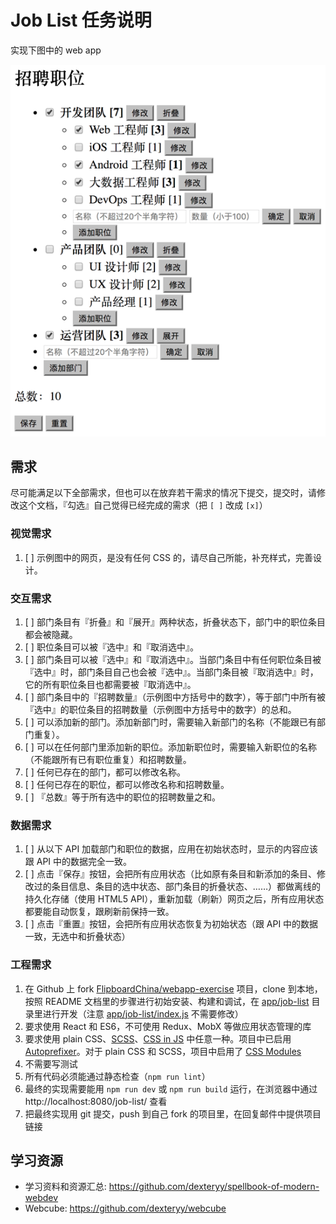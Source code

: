 
#  Job List 任务说明

实现下图中的 web app

![](job-list.png)

## 需求

尽可能满足以下全部需求，但也可以在放弃若干需求的情况下提交，提交时，请修改这个文档，『勾选』自己觉得已经完成的需求（把 `[ ]` 改成 `[x]`）

### 视觉需求

1. [ ] 示例图中的网页，是没有任何 CSS 的，请尽自己所能，补充样式，完善设计。

### 交互需求

1. [ ] 部门条目有『折叠』和『展开』两种状态，折叠状态下，部门中的职位条目都会被隐藏。
2. [ ] 职位条目可以被『选中』和『取消选中』。
3. [ ] 部门条目可以被『选中』和『取消选中』。当部门条目中有任何职位条目被『选中』时，部门条目自己也会被『选中』。当部门条目被『取消选中』时，它的所有职位条目也都需要被『取消选中』。
4. [ ] 部门条目中的『招聘数量』（示例图中方括号中的数字），等于部门中所有被『选中』的职位条目的招聘数量（示例图中方括号中的数字）的总和。
5. [ ] 可以添加新的部门。添加新部门时，需要输入新部门的名称（不能跟已有部门重复）。
6. [ ] 可以在任何部门里添加新的职位。添加新职位时，需要输入新职位的名称（不能跟所有已有职位重复）和招聘数量。
7. [ ] 任何已存在的部门，都可以修改名称。
8. [ ] 任何已存在的职位，都可以修改名称和招聘数量。
9. [ ] 『总数』等于所有选中的职位的招聘数量之和。

### 数据需求

1. [ ] 从以下 API 加载部门和职位的数据，应用在初始状态时，显示的内容应该跟 API 中的数据完全一致。
2. [ ] 点击『保存』按钮，会把所有应用状态（比如原有条目和新添加的条目、修改过的条目信息、条目的选中状态、部门条目的折叠状态、……）都做离线的持久化存储（使用 HTML5 API），重新加载（刷新）网页之后，所有应用状态都要能自动恢复，跟刷新前保持一致。
3. [ ] 点击『重置』按钮，会把所有应用状态恢复为初始状态（跟 API 中的数据一致，无选中和折叠状态）

### 工程需求

1. 在 Github 上 fork [FlipboardChina/webapp-exercise](https://github.com/FlipboardChina/webapp-exercise) 项目，clone 到本地，按照 README 文档里的步骤进行初始安装、构建和调试，在 [app/job-list](https://github.com/FlipboardChina/webapp-exercise/tree/master/app/job-list) 目录里进行开发（注意 [app/job-list/index.js](https://github.com/FlipboardChina/webapp-exercise/tree/master/app/job-list/index.js) 不需要修改）
2. 要求使用 React 和 ES6，不可使用 Redux、MobX 等做应用状态管理的库
3. 要求使用 plain CSS、[SCSS](http://sass-lang.com/)、[CSS in JS](https://speakerdeck.com/vjeux/react-css-in-js) 中任意一种。项目中已启用 [Autoprefixer](https://github.com/postcss/autoprefixer)。对于 plain CSS 和 SCSS，项目中启用了 [CSS Modules](https://github.com/css-modules/css-modules)
4. 不需要写测试
4. 所有代码必须能通过静态检查（`npm run lint`）
3. 最终的实现需要能用 `npm run dev` 或 `npm run build` 运行，在浏览器中通过 http://localhost:8080/job-list/ 查看
3. 把最终实现用 git 提交，push 到自己 fork 的项目里，在回复邮件中提供项目链接

## 学习资源

* 学习资料和资源汇总: https://github.com/dexteryy/spellbook-of-modern-webdev
* Webcube: https://github.com/dexteryy/webcube
